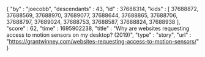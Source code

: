 {
  "by" : "joecobb",
  "descendants" : 43,
  "id" : 37688314,
  "kids" : [ 37688872, 37688569, 37688970, 37689077, 37688644, 37688865, 37688706, 37688797, 37689024, 37688753, 37688587, 37688824, 37688938 ],
  "score" : 62,
  "time" : 1695902238,
  "title" : "Why are websites requesting access to motion sensors on my desktop? (2019)",
  "type" : "story",
  "url" : "https://grantwinney.com/websites-requesting-access-to-motion-sensors/"
}
